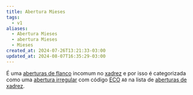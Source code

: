 ```yaml
---
title: Abertura Mieses
tags:
  - v1
aliases:
  - Abertura Mieses
  - abertura Mieses
  - Mieses
created_at: 2024-07-26T13:21:33-03:00
updated_at: 2024-08-07T16:35:29-03:00
---
```


É uma [aberturas de flanco](../../../../rascunhos/2024/07/Xadrez_Aberturas_de_flanco.md) incomum no [xadrez](../../../../sementes/2024/07/2024-07-06-Xadrez.md) e por isso é categorizada como uma [abertura irregular](../../../../sementes/2024/07/2024-07-06-Aberturas_irregulares.md) com código [ECO](../../../../sementes/2024/07/2024-07-07-Encyclopaedia_of_Chess_Openings.md) `A0` na lista de [aberturas de xadrez](../../../../rascunhos/2024/07/Xadrez_Aberturas.md).
